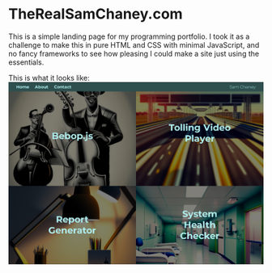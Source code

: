 # TheRealSamChaney.com

This is a simple landing page for my programming portfolio. I took it as a challenge to make this in pure HTML and CSS with minimal JavaScript, and no fancy frameworks to see how pleasing I could make a site just using the essentials. 

This is what it looks like:
![screenshot](/TheRealSamChaney.png)
